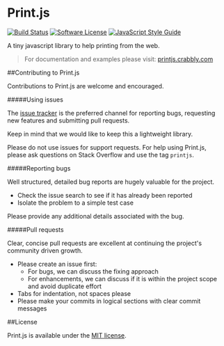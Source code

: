 # Print.js

[![Build Status](https://travis-ci.org/crabbly/Print.js.svg?branch=master)](https://travis-ci.org/crabbly/Print.js) [![Software License](https://img.shields.io/badge/license-MIT-brightgreen.svg?style=flat)](LICENSE) [![JavaScript Style Guide](https://img.shields.io/badge/code%20style-standard-brightgreen.svg)](http://standardjs.com/)

A tiny javascript library to help printing from the web.

>For documentation and examples please visit: [printjs.crabbly.com](http://printjs.crabbly.com)


##Contributing to Print.js

Contributions to Print.js are welcome and encouraged.


#####Using issues

The [issue tracker](https://github.com/crabbly/Print.js/issues) is the preferred channel for reporting bugs, requesting new features and submitting pull requests.

Keep in mind that we would like to keep this a lightweight library.

Please do not use issues for support requests. For help using Print.js, please ask questions on Stack Overflow and use the tag `printjs`.


#####Reporting bugs

Well structured, detailed bug reports are hugely valuable for the project.

 - Check the issue search to see if it has already been reported
 - Isolate the problem to a simple test case

Please provide any additional details associated with the bug.


#####Pull requests

Clear, concise pull requests are excellent at continuing the project's community driven growth.

 - Please create an issue first:
   - For bugs, we can discuss the fixing approach
   - For enhancements, we can discuss if it is within the project scope and avoid duplicate effort
 - Tabs for indentation, not spaces please
 - Please make your commits in logical sections with clear commit messages


##License

Print.js is available under the [MIT license](https://github.com/crabbly/Print.js/blob/master/LICENSE).
